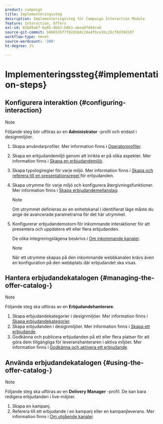 ```yaml
---
product: campaign
title: Implementeringssteg
description: Implementeringssteg för Campaign Interaction Module
feature: Interaction, Offers
exl-id: 82b88ab7-6a95-4bb3-b8b3-abea0fdd4ca0
source-git-commit: b666535f7f82d1b8c2da4fbce1bc25cf8d39d187
workflow-type: tm+mt
source-wordcount: '288'
ht-degree: 1%

---
```


# Implementeringssteg{#implementation-steps}



## Konfigurera interaktion {#configuring-interaction}

>[!NOTE]
>
>Följande steg bör utföras av en **Administrator** -profil och endast i designmiljöer.

1. Skapa användarprofiler. Mer information finns i [Operatorprofiler](../../interaction/using/operator-profiles.md).
1. Skapa en erbjudandemiljö genom att inrikta er på olika aspekter. Mer information finns i [Skapa en erbjudandemiljö](../../interaction/using/live-design-environments.md#creating-an-offer-environment).
1. Skapa typologiregler för varje miljö. Mer information finns i [Skapa och referera till en presentationsregel ](../../interaction/using/managing-offer-presentation.md#creating-and-referencing-an-offer-presentation-rule) för erbjudanden.
1. Skapa utrymme för varje miljö och konfigurera återgivningsfunktioner. Mer information finns i [Skapa erbjudandemellanslag](../../interaction/using/creating-offer-spaces.md).

   >[!NOTE]
   >
   >Om utrymmet definieras av en enhetskanal i identifierat läge måste du ange de avancerade parametrarna för det här utrymmet.

1. Konfigurerar erbjudandemotorn för inkommande interaktioner för att presentera och uppdatera ett eller flera erbjudanden.

   De olika integreringslägena beskrivs i [Om inkommande kanaler](../../interaction/using/about-inbound-channels.md).

   >[!NOTE]
   >
   >När ett utrymme skapas på den inkommande webbkanalen krävs även en konfiguration på den webbplats där erbjudandet ska visas.

## Hantera erbjudandekatalogen {#managing-the-offer-catalog-}

>[!NOTE]
>
>Följande steg ska utföras av en **Erbjudandehanterare**.

1. Skapa erbjudandekategorier i designmiljöer. Mer information finns i [Skapa erbjudandekategorier](../../interaction/using/creating-offer-categories.md).
1. Skapa erbjudanden i designmiljöer. Mer information finns i [Skapa ett erbjudande](../../interaction/using/creating-an-offer.md).
1. Godkänna och publicera erbjudanden på ett eller flera platser för att göra dem tillgängliga för leveranshanteraren i aktiva miljöer. Mer information finns i [Godkänna och aktivera ett erbjudande](../../interaction/using/approving-and-activating-an-offer.md).

## Använda erbjudandekatalogen {#using-the-offer-catalog-}

>[!NOTE]
>
>Följande steg ska utföras av en **Delivery Manager** -profil. De kan bara redigera erbjudanden i live-miljöer.

1. Skapa en kampanj.
1. Referera till ett erbjudande i en kampanj eller en kampanjleverans. Mer information finns i [Om utgående kanaler](../../interaction/using/about-outbound-channels.md).
